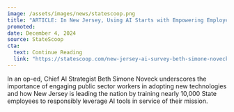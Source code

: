 ```yaml
---
image: /assets/images/news/statescoop.png
title: "ARTICLE: In New Jersey, Using AI Starts with Empowering Employees"
promoted:
date: December 4, 2024
source: StateScoop
cta:
  text: Continue Reading
  link: "https://statescoop.com/new-jersey-ai-survey-beth-simone-noveck-2024/"
---
```


In an op-ed, Chief AI Strategist Beth Simone Noveck underscores the importance of engaging public sector workers in adopting new technologies and how New Jersey is leading the nation by training nearly 10,000 State employees to responsibly leverage AI tools in service of their mission. 
